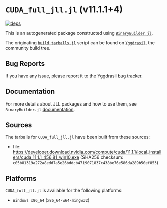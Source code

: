 # `CUDA_full_jll.jl` (v11.1.1+4)

[![deps](https://juliahub.com/docs/CUDA_full_jll/deps.svg)](https://juliahub.com/ui/Packages/CUDA_full_jll/dEkbx?page=2)

This is an autogenerated package constructed using [`BinaryBuilder.jl`](https://github.com/JuliaPackaging/BinaryBuilder.jl).

The originating [`build_tarballs.jl`](https://github.com/JuliaPackaging/Yggdrasil/blob/ee865905668a9823976433d4914c61fee18fefc4/C/CUDA/CUDA_full@11.1/build_tarballs.jl) script can be found on [`Yggdrasil`](https://github.com/JuliaPackaging/Yggdrasil/), the community build tree.

## Bug Reports

If you have any issue, please report it to the Yggdrasil [bug tracker](https://github.com/JuliaPackaging/Yggdrasil/issues).

## Documentation

For more details about JLL packages and how to use them, see `BinaryBuilder.jl` [documentation](https://docs.binarybuilder.org/stable/jll/).

## Sources

The tarballs for `CUDA_full_jll.jl` have been built from these sources:

* file: https://developer.download.nvidia.com/compute/cuda/11.1.1/local_installers/cuda_11.1.1_456.81_win10.exe (SHA256 checksum: `c05b81319a272a8edd7a5e26bddcb4719071837c438be76e586da289b50ef853`)

## Platforms

`CUDA_full_jll.jl` is available for the following platforms:

* `Windows x86_64` (`x86_64-w64-mingw32`)
